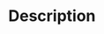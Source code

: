 # Description

<!-- Please provide a summary of the change, including any relevant contextual information. -->

